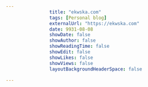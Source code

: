 ---
                title: "ekwska.com"
                tags: [Personal blog]
                externalUrl: "https://ekwska.com"
                date: 9931-08-08
                showDate: false
                showAuthor: false
                showReadingTime: false
                showEdit: false
                showLikes: false
                showViews: false
                layoutBackgroundHeaderSpace: false
                ---
